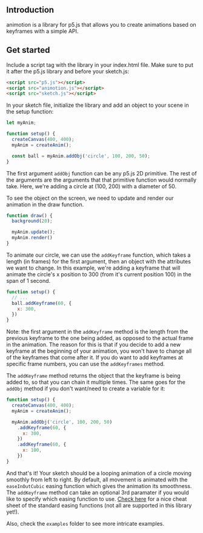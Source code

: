 ## Introduction

animotion is a library for p5.js that allows you to create animations based on keyframes with a simple API.

## Get started

Include a script tag with the library in your index.html file. Make sure to put it after the p5.js library and before your sketch.js:

```html
<script src="p5.js"></script>
<script src="animotion.js"></script>
<script src="sketch.js"></script>
```

In your sketch file, initialize the library and add an object to your scene in the setup function:

```js
let myAnim;

function setup() {
  createCanvas(400, 400);
  myAnim = createAnim();

  const ball = myAnim.addObj('circle', 100, 200, 50);
}
```

The first argument `addObj` function can be any p5.js 2D primitive. The rest of the arguments are the arguments that that primitive function would normally take. Here, we're adding a circle at (100, 200) with a diameter of 50.

To see the object on the screen, we need to update and render our animation in the draw function.

```js
function draw() {
  background(20);

  myAnim.update();
  myAnim.render()
}
```

To animate our circle, we can use the `addKeyframe` function, which takes a length (in frames) for the first argument, then an object with the attributes we want to change. In this example, we're adding a keyframe that will animate the circle's x position to 300 (from it's current position 100) in the span of 1 second.

```js
function setup() {
  // ...
  ball.addKeyframe(60, {
    x: 300,
  })
}
```

Note: the first argument in the `addKeyframe` method is the length from the previous keyframe to the one being added, as opposed to the actual frame in the animation. The reason for this is that if you decide to add a new keyframe at the beginning of your animation, you won't have to change all of the keyframes that come after it. If you do want to add keyframes at specific frame numbers, you can use the `addKeyframes` method.

The `addKeyframe` method returns the object that the keyframe is being added to, so that you can chain it multiple times. The same goes for the `addObj` method if you don't want/need to create a variable for it:

```js
function setup() {
  createCanvas(400, 400);
  myAnim = createAnim();

  myAnim.addObj('circle', 100, 200, 50)
    .addKeyframe(60, {
      x: 300,
    })
    .addKeyframe(60, {
      x: 100,
    })
}
```

And that's it! Your sketch should be a looping animation of a circle moving smoothly from left to right. By default, all movement is animated with the `easeInOutCubic` easing function which gives the animation its smoothness. The `addKeyframe` method can take an optional 3rd paramater if you would like to specify which easing function to use. [Check here](https://easings.net/) for a nice cheat sheet of the standard easing functions (not all are supported in this library yet!).

Also, check the `examples` folder to see more intricate examples.